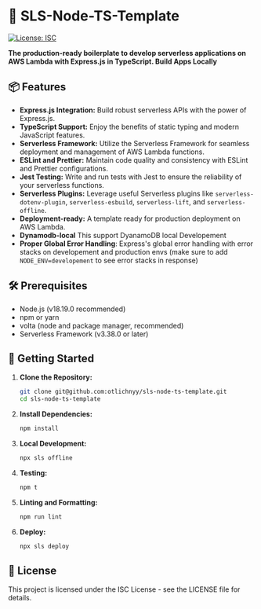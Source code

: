 # 🚀 SLS-Node-TS-Template

[![License: ISC](https://img.shields.io/badge/License-ISC-blue.svg)](https://opensource.org/licenses/ISC)

**The production-ready boilerplate to develop serverless applications on AWS Lambda with Express.js in TypeScript. Build Apps Locally**

## 📦 Features

-   **Express.js Integration:** Build robust serverless APIs with the power of Express.js.
-   **TypeScript Support:** Enjoy the benefits of static typing and modern JavaScript features.
-   **Serverless Framework:** Utilize the Serverless Framework for seamless deployment and management of AWS Lambda functions.
-   **ESLint and Prettier:** Maintain code quality and consistency with ESLint and Prettier configurations.
-   **Jest Testing:** Write and run tests with Jest to ensure the reliability of your serverless functions.
-   **Serverless Plugins:** Leverage useful Serverless plugins like `serverless-dotenv-plugin`, `serverless-esbuild`, `serverless-lift`, and `serverless-offline`.
-   **Deployment-ready:** A template ready for production deployment on AWS Lambda.
-   **Dynamodb-local** This support DyanamoDB local Developement
-   **Proper Global Error Handling**: Express's global error handling with error stacks on developement and production envs (make sure to add `NODE_ENV=developement` to see error stacks in response)

## 🛠️ Prerequisites

-   Node.js (v18.19.0 recommended)
-   npm or yarn
-   volta (node and package manager, recommended)
-   Serverless Framework (v3.38.0 or later)

## 🚦 Getting Started

1. **Clone the Repository:**

    ```bash
    git clone git@github.com:otlichnyy/sls-node-ts-template.git
    cd sls-node-ts-template
    ```

1. **Install Dependencies:**

    ```bash
    npm install
    ```

1. **Local Development:**

    ```bash
    npx sls offline
    ```

1. **Testing:**

    ```bash
    npm t
    ```

1. **Linting and Formatting:**
    ```bash
    npm run lint
    ```
1. **Deploy:**
    ```bash
    npx sls deploy
    ```

## 📄 License

This project is licensed under the ISC License - see the LICENSE file for details.
